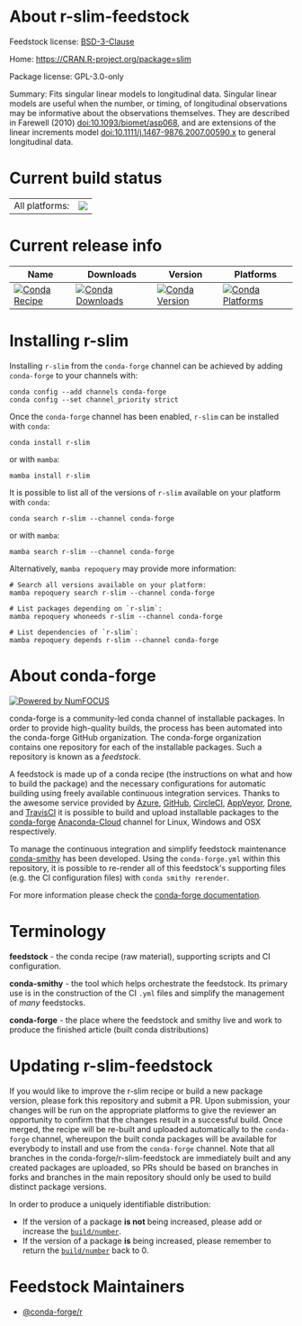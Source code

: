 About r-slim-feedstock
======================

Feedstock license: [BSD-3-Clause](https://github.com/conda-forge/r-slim-feedstock/blob/main/LICENSE.txt)

Home: https://CRAN.R-project.org/package=slim

Package license: GPL-3.0-only

Summary: Fits singular linear models to longitudinal data. Singular linear models are useful when the number, or timing, of longitudinal observations may be informative about the observations themselves. They are described in Farewell (2010) <doi:10.1093/biomet/asp068>, and are extensions of the linear increments model <doi:10.1111/j.1467-9876.2007.00590.x> to general longitudinal data.   

Current build status
====================


<table><tr><td>All platforms:</td>
    <td>
      <a href="https://dev.azure.com/conda-forge/feedstock-builds/_build/latest?definitionId=5785&branchName=main">
        <img src="https://dev.azure.com/conda-forge/feedstock-builds/_apis/build/status/r-slim-feedstock?branchName=main">
      </a>
    </td>
  </tr>
</table>

Current release info
====================

| Name | Downloads | Version | Platforms |
| --- | --- | --- | --- |
| [![Conda Recipe](https://img.shields.io/badge/recipe-r--slim-green.svg)](https://anaconda.org/conda-forge/r-slim) | [![Conda Downloads](https://img.shields.io/conda/dn/conda-forge/r-slim.svg)](https://anaconda.org/conda-forge/r-slim) | [![Conda Version](https://img.shields.io/conda/vn/conda-forge/r-slim.svg)](https://anaconda.org/conda-forge/r-slim) | [![Conda Platforms](https://img.shields.io/conda/pn/conda-forge/r-slim.svg)](https://anaconda.org/conda-forge/r-slim) |

Installing r-slim
=================

Installing `r-slim` from the `conda-forge` channel can be achieved by adding `conda-forge` to your channels with:

```
conda config --add channels conda-forge
conda config --set channel_priority strict
```

Once the `conda-forge` channel has been enabled, `r-slim` can be installed with `conda`:

```
conda install r-slim
```

or with `mamba`:

```
mamba install r-slim
```

It is possible to list all of the versions of `r-slim` available on your platform with `conda`:

```
conda search r-slim --channel conda-forge
```

or with `mamba`:

```
mamba search r-slim --channel conda-forge
```

Alternatively, `mamba repoquery` may provide more information:

```
# Search all versions available on your platform:
mamba repoquery search r-slim --channel conda-forge

# List packages depending on `r-slim`:
mamba repoquery whoneeds r-slim --channel conda-forge

# List dependencies of `r-slim`:
mamba repoquery depends r-slim --channel conda-forge
```


About conda-forge
=================

[![Powered by
NumFOCUS](https://img.shields.io/badge/powered%20by-NumFOCUS-orange.svg?style=flat&colorA=E1523D&colorB=007D8A)](https://numfocus.org)

conda-forge is a community-led conda channel of installable packages.
In order to provide high-quality builds, the process has been automated into the
conda-forge GitHub organization. The conda-forge organization contains one repository
for each of the installable packages. Such a repository is known as a *feedstock*.

A feedstock is made up of a conda recipe (the instructions on what and how to build
the package) and the necessary configurations for automatic building using freely
available continuous integration services. Thanks to the awesome service provided by
[Azure](https://azure.microsoft.com/en-us/services/devops/), [GitHub](https://github.com/),
[CircleCI](https://circleci.com/), [AppVeyor](https://www.appveyor.com/),
[Drone](https://cloud.drone.io/welcome), and [TravisCI](https://travis-ci.com/)
it is possible to build and upload installable packages to the
[conda-forge](https://anaconda.org/conda-forge) [Anaconda-Cloud](https://anaconda.org/)
channel for Linux, Windows and OSX respectively.

To manage the continuous integration and simplify feedstock maintenance
[conda-smithy](https://github.com/conda-forge/conda-smithy) has been developed.
Using the ``conda-forge.yml`` within this repository, it is possible to re-render all of
this feedstock's supporting files (e.g. the CI configuration files) with ``conda smithy rerender``.

For more information please check the [conda-forge documentation](https://conda-forge.org/docs/).

Terminology
===========

**feedstock** - the conda recipe (raw material), supporting scripts and CI configuration.

**conda-smithy** - the tool which helps orchestrate the feedstock.
                   Its primary use is in the construction of the CI ``.yml`` files
                   and simplify the management of *many* feedstocks.

**conda-forge** - the place where the feedstock and smithy live and work to
                  produce the finished article (built conda distributions)


Updating r-slim-feedstock
=========================

If you would like to improve the r-slim recipe or build a new
package version, please fork this repository and submit a PR. Upon submission,
your changes will be run on the appropriate platforms to give the reviewer an
opportunity to confirm that the changes result in a successful build. Once
merged, the recipe will be re-built and uploaded automatically to the
`conda-forge` channel, whereupon the built conda packages will be available for
everybody to install and use from the `conda-forge` channel.
Note that all branches in the conda-forge/r-slim-feedstock are
immediately built and any created packages are uploaded, so PRs should be based
on branches in forks and branches in the main repository should only be used to
build distinct package versions.

In order to produce a uniquely identifiable distribution:
 * If the version of a package **is not** being increased, please add or increase
   the [``build/number``](https://docs.conda.io/projects/conda-build/en/latest/resources/define-metadata.html#build-number-and-string).
 * If the version of a package **is** being increased, please remember to return
   the [``build/number``](https://docs.conda.io/projects/conda-build/en/latest/resources/define-metadata.html#build-number-and-string)
   back to 0.

Feedstock Maintainers
=====================

* [@conda-forge/r](https://github.com/conda-forge/r/)

